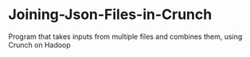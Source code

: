# Joining-Json-Files-in-Crunch
Program that takes inputs from multiple files and combines them, using Crunch on Hadoop
